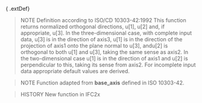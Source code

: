 { .extDef}

<!-- end of short definition -->

> NOTE Definition according to ISO/CD 10303-42:1992
> This function returns normalized orthogonal directions, u[1], u[2] and, if appropriate, u[3]. In the three-dimensional case, with complete input data, u[3] is in the direction of axis3, u[1] is in the direction of the projection of axis1 onto the plane normal to u[3], andu[2] is orthogonal to both u[1] and u[3], taking the same sense as axis2. In the two-dimensional case u[1] is in the direction of axis1 and u[2] is perpendicular to this, taking its sense from axis2. For incomplete input data appropriate default values are derived.

> NOTE Function adapted from **base_axis** defined in ISO 10303-42.

> HISTORY New function in IFC2x
